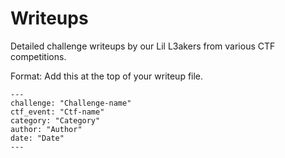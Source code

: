 # Writeups
Detailed challenge writeups by our Lil L3akers from various CTF competitions.

Format:
Add this at the top of your writeup file.

```
---
challenge: "Challenge-name"
ctf_event: "Ctf-name"
category: "Category"
author: "Author"
date: "Date"
---
```

